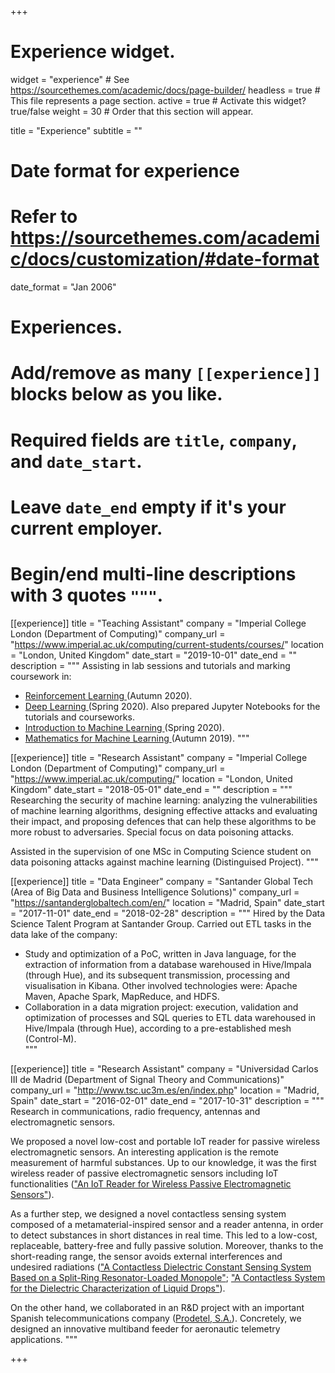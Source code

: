 +++
# Experience widget.
widget = "experience"  # See https://sourcethemes.com/academic/docs/page-builder/
headless = true  # This file represents a page section.
active = true  # Activate this widget? true/false
weight = 30  # Order that this section will appear.

title = "Experience"
subtitle = ""

# Date format for experience
#   Refer to https://sourcethemes.com/academic/docs/customization/#date-format
date_format = "Jan 2006"

# Experiences.
#   Add/remove as many `[[experience]]` blocks below as you like.
#   Required fields are `title`, `company`, and `date_start`.
#   Leave `date_end` empty if it's your current employer.
#   Begin/end multi-line descriptions with 3 quotes `"""`.
[[experience]]
  title = "Teaching Assistant"
  company = "Imperial College London (Department of Computing)"
  company_url = "https://www.imperial.ac.uk/computing/current-students/courses/"
  location = "London, United Kingdom"
  date_start = "2019-10-01"
  date_end = ""
  description = """
  Assisting in lab sessions and tutorials and marking coursework in:
  
  * <a href="https://www.imperial.ac.uk/computing/current-students/courses/70028/">Reinforcement Learning </a> (Autumn 2020).
  * <a href="https://www.imperial.ac.uk/computing/current-students/courses/70010/">Deep Learning </a> (Spring 2020). Also prepared Jupyter Notebooks for the tutorials and courseworks.
  * <a href="https://www.imperial.ac.uk/computing/current-students/courses/70050/">Introduction to Machine Learning </a> (Spring 2020).
  * <a href="https://www.imperial.ac.uk/computing/current-students/courses/70015/">Mathematics for Machine Learning </a> (Autumn 2019).
  """

[[experience]]
  title = "Research Assistant"
  company = "Imperial College London (Department of Computing)"
  company_url = "https://www.imperial.ac.uk/computing/"
  location = "London, United Kingdom"
  date_start = "2018-05-01"
  date_end = ""
  description = """
  Researching the security of machine learning: analyzing the vulnerabilities of machine learning algorithms, designing effective attacks and evaluating their impact, and proposing defences that can help these algorithms to be more robust to adversaries. Special focus on data poisoning attacks.

  Assisted in the supervision of one MSc in Computing Science student on data poisoning attacks against machine learning (Distinguised Project).
  """
  
[[experience]]
  title = "Data Engineer"
  company = "Santander Global Tech (Area of Big Data and Business Intelligence Solutions)"
  company_url = "https://santanderglobaltech.com/en/"
  location = "Madrid, Spain"
  date_start = "2017-11-01"
  date_end = "2018-02-28"
  description = """
  Hired by the Data Science Talent Program at Santander Group. Carried out ETL tasks in the data lake of the company:

  * Study and optimization of a PoC, written in Java language, for the extraction of information from a database warehoused in Hive/Impala (through Hue), and its subsequent transmission, processing and visualisation in Kibana. Other involved technologies were: Apache Maven, Apache Spark, MapReduce, and HDFS.
  * Collaboration in a data migration project: execution, validation and optimization of processes and SQL queries to ETL data warehoused in Hive/Impala (through Hue), according to a pre-established mesh (Control-M).  
  """
  
[[experience]]
  title = "Research Assistant"
  company = "Universidad Carlos III de Madrid (Department of Signal Theory and Communications)"
  company_url = "http://www.tsc.uc3m.es/en/index.php"
  location = "Madrid, Spain"
  date_start = "2016-02-01"
  date_end = "2017-10-31"
  description = """
  Research in communications, radio frequency, antennas and electromagnetic sensors.

  We proposed a novel low-cost and portable IoT reader for passive wireless electromagnetic sensors. An interesting application is the remote measurement of harmful substances. Up to our knowledge, it was the first wireless reader of passive electromagnetic sensors including IoT functionalities (<a href="https://dx.doi.org/10.3390/s17040693">"An IoT Reader for Wireless Passive Electromagnetic Sensors"</a>).

  As a further step, we designed a novel contactless sensing system composed of a metamaterial-inspired sensor and a reader antenna, in order to detect substances in short distances in real time. This led to a low-cost, replaceable, battery-free and fully passive solution. Moreover, thanks to the short-reading range, the sensor avoids external interferences and undesired radiations (<a href="https://doi.org/10.1109/JSEN.2018.2826982">"A Contactless Dielectric Constant Sensing System Based on a Split-Ring Resonator-Loaded Monopole"</a>; <a href="https://doi.org/10.2528/PIERM20051402">"A Contactless System for the Dielectric Characterization of Liquid Drops"</a>).

  On the other hand, we collaborated in an R&D project with an important Spanish telecommunications company (<a href="http://www.prodetel.es/en/">Prodetel, S.A.</a>). Concretely, we designed an innovative multiband feeder for aeronautic telemetry applications.
  """
	
+++
